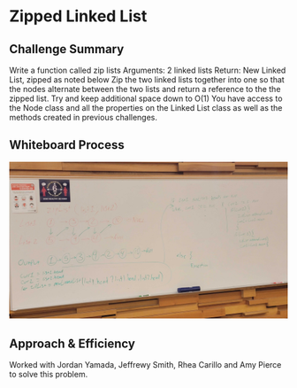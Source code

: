 # Zipped Linked List

## Challenge Summary
Write a function called zip lists
Arguments: 2 linked lists
Return: New Linked List, zipped as noted below
Zip the two linked lists together into one so that the nodes alternate between the two lists and return a reference to the the zipped list.
Try and keep additional space down to O(1)
You have access to the Node class and all the properties on the Linked List class as well as the methods created in previous challenges.

## Whiteboard Process
![](../Images/Challenge-08.jpg)

## Approach & Efficiency
Worked with Jordan Yamada, Jeffrewy Smith, Rhea Carillo and Amy Pierce to solve this problem.
